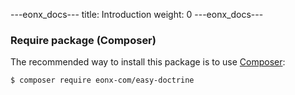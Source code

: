 ---eonx_docs---
title: Introduction
weight: 0
---eonx_docs---

### Require package (Composer)

The recommended way to install this package is to use [Composer][1]:

```bash
$ composer require eonx-com/easy-doctrine
```

[1]: https://getcomposer.org/
